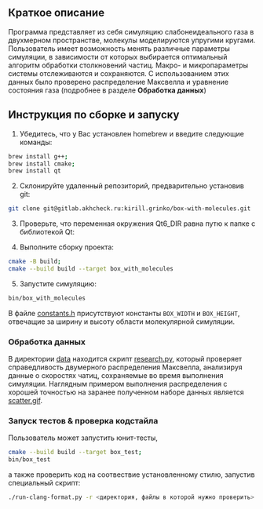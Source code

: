 ## Краткое описание

Программа представляет из себя симуляцию слабонеидеального газа в двухмерном пространстве, молекулы моделируются упругими кругами. Пользователь имеет возможность менять различные параметры симуляции, в зависимости от которых выбирается оптимальный алгоритм обработки столкновений частиц. Макро- и микропараметры системы отслеживаются и сохраняются. C использованием этих данных было проверено распределение Максвелла и уравнение состояния газа (подробнее в разделе **Обработка данных**)

## Инструкция по сборке и запуску 

1) Убедитесь, что у Вас установлен homebrew и введите следующие команды:

  ```sh
  brew install g++;
  brew install cmake;
  brew install qt
  ```

2) Склонируйте удаленный репозиторий, предварительно установив git:

  ```sh
  git clone git@gitlab.akhcheck.ru:kirill.grinko/box-with-molecules.git
  ```

3) Проверьте, что переменная окружения Qt6_DIR равна путю к папке с библиотекой Qt:

4) Выполните сборку проекта:

  ```sh
  cmake -B build;
  cmake --build build --target box_with_molecules
  ```

5) Запустите симуляцию:
  ```sh
  bin/box_with_molecules
  ```

В файле [constants.h](include/constants.h) присутствуют константы `BOX_WIDTH` и `BOX_HEIGHT`, отвечащие за ширину и высоту области молекулярной симуляции.


### Обработка данных

В директории [data](data/) находится скрипт [research.py](data/research.py), который проверяет справедливость двумерного распределения Максвелла, анализируя данные о скоростях чатиц, сохраняемые во время выполнения симуляции. Наглядным примером выполнения распределения с хорошей точностью на заранее полученном наборе данных является [scatter.gif](data/scatter.gif).

### Запуск тестов & проверка кодстайла

Пользователь может запустить юнит-тесты,

  ```sh
  cmake --build build --target box_test;
  bin/box_test
  ``` 

а также проверить код на соотвествие установленному стилю, запустив специальный скрипт:

  ```sh
  ./run-clang-format.py -r <директория, файлы в которой нужно проверить>
  ```